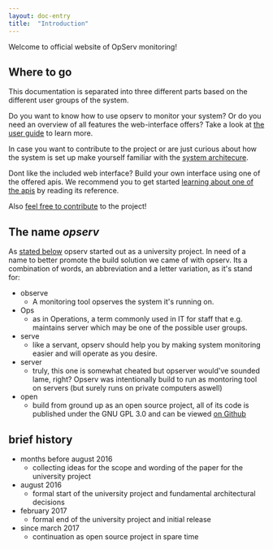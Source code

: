 ```yaml
---
layout: doc-entry
title:  "Introduction"
---
```


Welcome to official website of OpServ monitoring!

## Where to go <a name="doc-overview"></a>

This documentation is separated into three different parts 
based on the different user groups of the system.

Do you want to know how to use opserv to monitor your system? Or do you need an overview of all features the web-interface offers? Take a look at [the user guide](/docs/guide) to learn more.

In case you want to contribute to the project or are just curious about how the system is set up make yourself familiar with the [system architecure](/docs/architecure).

Dont like the included web interface? Build your own interface using one of the offered apis. 
We recommend you to get started [learning about one of the apis](/docs/apis) by reading its reference.

Also [feel free to contribute](/docs/contribute) to the project!

## The name _opserv_ <a name="naming"></a>

As [stated below](#history) opserv started out as a university project.
In need of a name to better promote the build solution we came of with opserv.
Its a combination of words, an abbreviation and a letter variation, as it's stand for:

- observe
  - A monitoring tool opserves the system it's running on.
- Ops
  - as in Operations, a term commonly used in IT for staff that e.g. maintains server which may be one of the possible user groups.
- serve
  - like a servant, opserv should help you by making system monitoring easier and will operate as you desire.
- server
  - truly, this one is somewhat cheated but opserver would've sounded lame, right? Opserv was intentionally build to run as montoring tool on servers (but surely runs on private computers aswell)
- open
  - build from ground up as an open source project, all of its code is published under the GNU GPL 3.0 and can be viewed [on Github](https://github.com/OpServ-Monitoring)

## brief history <a name="history"></a>

- months before august 2016
  - collecting ideas for the scope and wording of the paper for the university project
- august 2016
  - formal start of the university project and fundamental architectural decisions
- february 2017
  - formal end of the university project and initial release
- since march 2017
  - continuation as open source project in spare time
